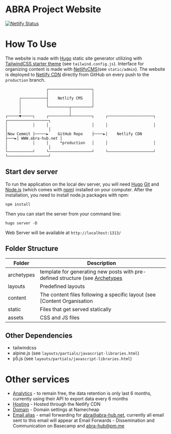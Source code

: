 # ABRA Project Website

[![Netlify Status](https://api.netlify.com/api/v1/badges/f0390256-11c9-4a28-8808-60e38c4b538b/deploy-status)](https://app.netlify.com/sites/abra-hub/deploys)

# How To Use

The website is made with [Hugo](https://gohugo.io/) static site generator utilizing with [TailwindCSS starter theme](https://github.com/dirkolbrich/hugo-theme-tailwindcss-starter) (see `tailwind.config.js`). Interface for organizing content is made with [NetlifyCMS](https://www.netlifycms.org/)(see `static/admin`). The website is deployed to [Netlify CDN](https://app.netlify.com) directly from GitHub on every push to the `production` branch. 

```
                  ┌───────────────────┐
                  │                   │
      ┌───────────┤    Netlify CMS    │
      │           │                   │
      │           └─────────┬─────────┘
      │                     │
┌─────▼─────┐     ┌─────────┴─────────┐     ┌────────────────────┐    ┌──────────────────┐
│           │     │                   │     │                    │    │                  │
│New Commit ├─────►    GitHub Repo    ├────►│    Netlify CDN     ├───►│ WWW.abra-hub.net │
│           │     │     *production   │     │                    │    │                  │
└───────────┘     └───────────────────┘     └────────────────────┘    └──────────────────┘
```

## Start dev server

To run the application on the local dev server, you will need [Hugo](https://gohugo.io/) [Git](https://git-scm.com/) and [Node.js](https://nodejs.org/en/download/) (which comes with [npm](http://npmjs.com/)) installed on your computer. After the installation, you need to install node.js packages with npm:

`npm install`

Then you can start the server from your command line:

`hugo server -D`

Web Server will be available at `http://localhost:1313/`


## Folder Structure

| Folder | Description |
| --- | --- |
| archetypes | template for generating new posts with pre-defined structure (see [Archetypes](https://gohugo.io/content-management/archetypes/)|
| layouts | Predefined layouts |
| content | The content files following a specific layout (see [Content Organisation | Hugo](https://gohugo.io/content-management/organization/)) |
| static | Files that get served statically |
| assets | CSS and JS files |

## Other Dependencies

- tailwindcss
- alpine.js (see `layouts/partials/javascript-libraries.html`)
- p5.js (see `layouts/partials/javascript-libraries.html`)

# Other services

- [Analytics](https://abra.goatcounter.com/) - to remain free, the data retention is only last 6 months, currently using their API to export data every 6 months
- [Hosting](https://app.netlify.com/) - Hosted through the Netlify CDN
- [Domain](https://www.namecheap.com/) - Domain settings at Namecheap
- [Email alias](https://improvmx.com/) - email forwarding for abra@abra-hub.net, currently all email sent to this email will appear at Email Forwards - Dissemination and Communication on Basecamp and abra-hub@pm.me